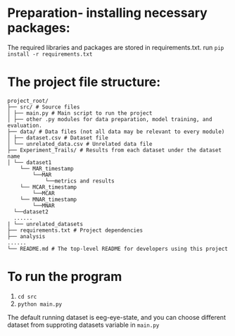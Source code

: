 # Preparation- installing necessary packages:
The required libraries and packages are stored in requirements.txt. run `pip install -r requirements.txt`

# The project file structure:
```
project_root/
├── src/ # Source files
│ ├── main.py # Main script to run the project
│ ├── other .py modules for data preparation, model training, and evaluation. 
├── data/ # Data files (not all data may be relevant to every module)
│ ├── dataset.csv # Dataset file 
│ └── unrelated_data.csv # Unrelated data file
├── Experiment_Trails/ # Results from each dataset under the dataset name
│ └── dataset1
    └── MAR_timestamp
        └──MAR
            └──metrics and results
    └── MCAR_timestamp
        └──MCAR
    └── MNAR_timestamp
        └──MNAR
  └──dataset2
  ......
| └── unrelated_datasets
├── requirements.txt # Project dependencies
├── analysis
......
└── README.md # The top-level README for developers using this project
```
# To run the program
1. `cd src`
2. `python main.py`

The default running dataset is eeg-eye-state, and you can choose different dataset from supproting datasets variable in `main.py`
